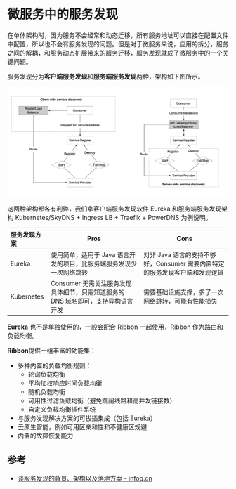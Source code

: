 # 微服务中的服务发现

在单体架构时，因为服务不会经常和动态迁移，所有服务地址可以直接在配置文件中配置，所以也不会有服务发现的问题。但是对于微服务来说，应用的拆分，服务之间的解耦，和服务动态扩展带来的服务迁移，服务发现就成了微服务中的一个关键问题。

服务发现分为**客户端服务发现**和**服务端服务发现**两种，架构如下图所示。

![微服务中的服务发现](../images/service-discovery-in-microservices.png)

这两种架构都各有利弊，我们拿客户端服务发现软件 Eureka 和服务端服务发现架构 Kubernetes/SkyDNS + Ingress LB + Traefik + PowerDNS 为例说明。

| 服务发现方案 | Pros                                                         | Cons                                                         |
| :----------- | ------------------------------------------------------------ | ------------------------------------------------------------ |
| Eureka       | 使用简单，适用于 Java 语言开发的项目，比服务端服务发现少一次网络跳转 | 对非 Java 语言的支持不够好，Consumer 需要内置特定的服务发现客户端和发现逻辑 |
| Kubernetes   | Consumer 无需关注服务发现具体细节，只需知道服务的 DNS 域名即可，支持异构语言开发 | 需要基础设施支撑，多了一次网络跳转，可能有性能损失           |

**Eureka** 也不是单独使用的，一般会配合 Ribbon 一起使用，Ribbon 作为路由和负载均衡。

**Ribbon**提供一组丰富的功能集：

- 多种内置的负载均衡规则：
  - 轮询负载均衡
  - 平均加权响应时间负载均衡
  - 随机负载均衡
  - 可用性过滤负载均衡（避免跳闸线路和高并发链接数）
  - 自定义负载均衡插件系统
- 与服务发现解决方案的可拔插集成（包括 Eureka）
- 云原生智能，例如可用区亲和性和不健康区规避
- 内置的故障恢复能力

## 参考

- [谈服务发现的背景、架构以及落地方案 - infoq.cn](https://www.infoq.cn/article/background-architecture-and-solutions-of-service-discovery/)
